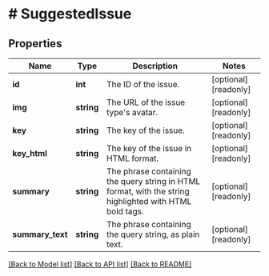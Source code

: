 # # SuggestedIssue

## Properties

Name | Type | Description | Notes
------------ | ------------- | ------------- | -------------
**id** | **int** | The ID of the issue. | [optional] [readonly]
**img** | **string** | The URL of the issue type&#39;s avatar. | [optional] [readonly]
**key** | **string** | The key of the issue. | [optional] [readonly]
**key_html** | **string** | The key of the issue in HTML format. | [optional] [readonly]
**summary** | **string** | The phrase containing the query string in HTML format, with the string highlighted with HTML bold tags. | [optional] [readonly]
**summary_text** | **string** | The phrase containing the query string, as plain text. | [optional] [readonly]

[[Back to Model list]](../../README.md#models) [[Back to API list]](../../README.md#endpoints) [[Back to README]](../../README.md)
